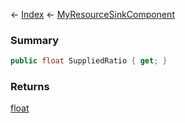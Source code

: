 ← [Index](Api-Index) ← [MyResourceSinkComponent](Sandbox.Game.EntityComponents.MyResourceSinkComponent)

### Summary

```csharp
public float SuppliedRatio { get; }
```

### Returns

[float](System.Single)

